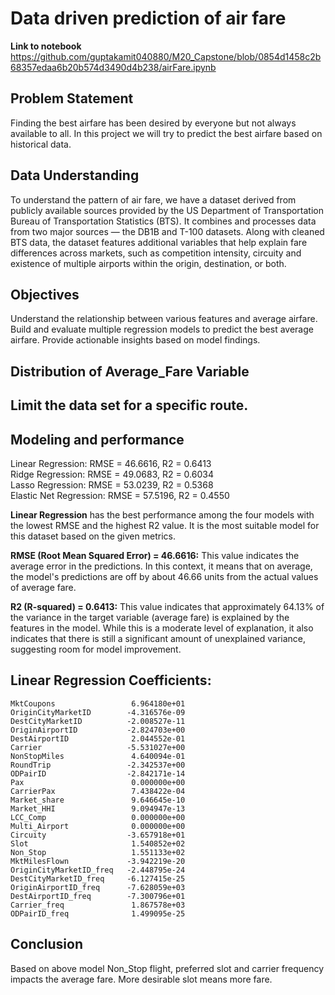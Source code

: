 # Data driven prediction of air fare

**Link to notebook** https://github.com/guptakamit040880/M20_Capstone/blob/0854d1458c2b68357edaa6b20b574d3490d4b238/airFare.ipynb
## Problem Statement

Finding the best airfare has been desired by everyone but not always available to all. In this project we will try to predict the best airfare based on historical data.

## Data Understanding

To understand the pattern of air fare, we have a dataset derived from publicly available sources provided by the US Department of Transportation Bureau of Transportation Statistics (BTS). It combines and processes data from two major sources — the DB1B and T-100 datasets. Along with cleaned BTS data, the dataset features additional variables that help explain fare differences across markets, such as competition intensity, circuity and existence of multiple airports within the origin, destination, or both.

## Objectives

Understand the relationship between various features and average airfare. Build and evaluate multiple regression models to predict the best average airfare. Provide actionable insights based on model findings.

## Distribution of Average_Fare Variable

## Limit the data set for a specific route.

## Modeling and performance

Linear Regression: RMSE = 46.6616, R2 = 0.6413\
Ridge Regression: RMSE = 49.0683, R2 = 0.6034\
Lasso Regression: RMSE = 53.0239, R2 = 0.5368\
Elastic Net Regression: RMSE = 57.5196, R2 = 0.4550

**Linear Regression** has the best performance among the four models with the lowest RMSE and the highest R2 value. It is the most suitable model for this dataset based on the given metrics.

**RMSE (Root Mean Squared Error) = 46.6616:** This value indicates the average error in the predictions. In this context, it means that on average, the model's predictions are off by about 46.66 units from the actual values of average fare.

**R2 (R-squared) = 0.6413:** This value indicates that approximately 64.13% of the variance in the target variable (average fare) is explained by the features in the model. While this is a moderate level of explanation, it also indicates that there is still a significant amount of unexplained variance, suggesting room for model improvement.

## Linear Regression Coefficients:


    MktCoupons                 6.964180e+01
    OriginCityMarketID        -4.316576e-09
    DestCityMarketID          -2.008527e-11
    OriginAirportID           -2.824703e+00
    DestAirportID              2.044552e-01
    Carrier                   -5.531027e+00
    NonStopMiles               4.640094e-01
    RoundTrip                 -2.342537e+00
    ODPairID                  -2.842171e-14
    Pax                        0.000000e+00
    CarrierPax                 7.438422e-04
    Market_share               9.646645e-10
    Market_HHI                 9.094947e-13
    LCC_Comp                   0.000000e+00
    Multi_Airport              0.000000e+00
    Circuity                  -3.657918e+01
    Slot                       1.540852e+02
    Non_Stop                   1.551133e+02
    MktMilesFlown             -3.942219e-20
    OriginCityMarketID_freq   -2.448795e-24
    DestCityMarketID_freq     -6.127415e-25
    OriginAirportID_freq      -7.628059e+03
    DestAirportID_freq        -7.300796e+01
    Carrier_freq               1.867578e+03
    ODPairID_freq              1.499095e-25


## Conclusion

Based on above model Non_Stop flight, preferred slot and carrier frequency impacts the average fare. More desirable slot means more fare.
